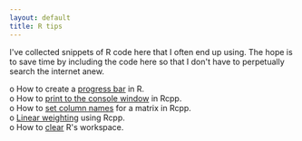 ```yaml
---
layout: default
title: R tips
---
```


I've collected snippets of R code here that I often end up using. The hope is to save time by including the code here so that I don't have to perpetually search the internet anew.  

o How to create a [progress bar](http://rettopnivek.github.io/pages/Progress_bar.html) in R.  
o How to [print to the console window](http://rettopnivek.github.io/pages/Rcpp_console_print.html) in Rcpp.  
o How to [set column names](http://rettopnivek.github.io/pages/Rcpp_column_names.html) for a matrix in Rcpp.  
o [Linear weighting](http://rettopnivek.github.io/pages/Coef_est.html) using Rcpp.  
o How to [clear](http://rettopnivek.github.io/pages/Clear_workspace.html) R's workspace.  


[//]: # (This is an example of a comment)

